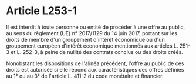 # Article L253-1

Il est interdit à toute personne ou entité de procéder à une offre au public, au sens du règlement (UE) n° 2017/1129 du 14 juin 2017, portant sur les droits de membre d'un groupement d'intérêt économique ou d'un groupement européen d'intérêt économique mentionnés aux articles L. 251-3 et L. 252-3, à peine de nullité des contrats conclus ou des droits créés.

Nonobstant les dispositions de l'alinéa précédent, l'offre au public de ces droits est autorisée si elle répond aux caractéristiques des offres définies au 1° ou au 3° de l'article L. 411-2 du code monétaire et financier.
